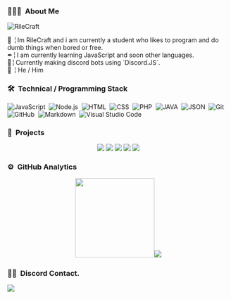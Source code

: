 ### 👨🏻‍💻 &nbsp;About Me
<p align="left"> <img src="https://komarev.com/ghpvc/?username=RileCraft" alt="RileCraft" /> </p>
📌 ╎ Im RileCraft and i am currently a student who likes to program and do dumb things when bored or free.<br>
✒╎ I am currently learning JavaScript and soon other languages.<br>
🤖╎ Currently making discord bots using `Discord.JS`.<br>
👷 ╎  He / Him

### 🛠 &nbsp;Technical / Programming Stack

![JavaScript](https://img.shields.io/badge/-JavaScript-05122A?style=flat&logo=javascript)&nbsp;
![Node.js](https://img.shields.io/badge/-Node.js-05122A?style=flat&logo=node.js)&nbsp;
![HTML](https://img.shields.io/badge/-HTML-05122A?style=flat&logo=HTML5)&nbsp;
![CSS](https://img.shields.io/badge/-CSS-05122A?style=flat&logo=CSS3&logoColor=1572B6)&nbsp;
![PHP](https://img.shields.io/badge/-PHP-05122A?style=flat&logo=php)&nbsp;
![JAVA](https://img.shields.io/badge/-java-05122A?style=flat&logo=json)&nbsp;
![JSON](https://img.shields.io/badge/-JSON-05122A?style=flat&logo=json)&nbsp;
![Git](https://img.shields.io/badge/-Git-05122A?style=flat&logo=git)&nbsp;
![GitHub](https://img.shields.io/badge/-GitHub-05122A?style=flat&logo=github)&nbsp;
![Markdown](https://img.shields.io/badge/-Markdown-05122A?style=flat&logo=markdown)&nbsp;
![Visual Studio Code](https://img.shields.io/badge/-Visual%20Studio%20Code-05122A?style=flat&logo=visual-studio-code&logoColor=007ACC)&nbsp;

### 📎 &nbsp;Projects
<p align="center">
<a href="https://github.com/RileCraft/TicketsBot"><img src="https://github-readme-stats.vercel.app/api/pin/?username=RileCraft&repo=TicketsBot&theme=chartreuse-dark"></a>
<a href="https://github.com/RileCraft/Random-API"><img src="https://github-readme-stats.vercel.app/api/pin/?username=RileCraft&repo=Random-API&theme=chartreuse-dark"></a>
<a href="https://github.com/RileCraft/DiscordBot-Template"><img src="https://github-readme-stats.vercel.app/api/pin/?username=RileCraft&repo=DiscordBot-Template&theme=chartreuse-dark"></a>
<a href="https://github.com/RileCraft/Discord-Starboard"><img src="https://github-readme-stats.vercel.app/api/pin/?username=RileCraft&repo=Discord-Starboard&theme=chartreuse-dark"></a>
<a href="https://github.com/RileCraft/ExpressAPI-Handler"><img src="https://github-readme-stats.vercel.app/api/pin/?username=RileCraft&repo=ExpressAPI-Handler&theme=chartreuse-dark"></a>
 </p>

### ⚙️ &nbsp;GitHub Analytics

<p align="center">
<a href="https://github.com/RileCraft">
  <img height="180em" src="https://github-readme-stats-eight-theta.vercel.app/api?username=RileCraft&show_icons=true&theme=algolia&include_all_commits=true&count_private=true"/>
 ​​<img src="https://github-readme-stats.vercel.app/api/wakatime?username=RileCraft&layout=compact&theme=radical">
</a>
</p>

### 🤝🏻 &nbsp;Discord Contact.

<a href="https://discord.gg/zqySsESftt"><img src="https://img.shields.io/badge/Discord-7289DA?style=for-the-badge&logo=discord&logoColor=white"/></a>
